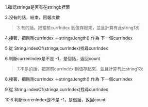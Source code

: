 1.確認stringa是否有在stringb裡面

2.沒有的話，結束，回報次數

>3.有的話，把當前currIndex 到值存起來，並且計算有此string1次

4.接著，把剛剛currIndex ＋stringa.length() 作為 下一個currIndex

5.從 String.indexOf(stringa,currIndex)找尋currIndex

6.判斷currenIndex是不是 -1，是個話，返回count

>7.不是的話，把當前currIndex 到值存起來，並且計算有此string1次

8.接著，把剛剛currIndex ＋stringa.length() 作為 下一個currIndex

9.從 String.indexOf(stringa,currIndex)找尋currIndex

10.6.判斷currenIndex是不是 -1，是個話，返回count
